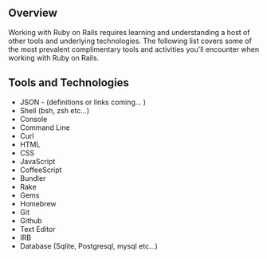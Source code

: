 
## Overview

Working with Ruby on Rails requires learning and understanding a host of other
tools and underlying technologies.  The following list covers some of the most
prevalent complimentary tools and activities you'll encounter when working with
Ruby on Rails.


## Tools and Technologies
*   JSON - (definitions or links coming... )
*   Shell (bsh, zsh etc...)
*   Console
*   Command Line
*   Curl
*   HTML
*   CSS
*   JavaScript
*   CoffeeScript
*   Bundler
*   Rake
*   Gems
*   Homebrew
*   Git
*   Github
*   Text Editor
*   IRB
*   Database (Sqlite, Postgresql, mysql etc...)
